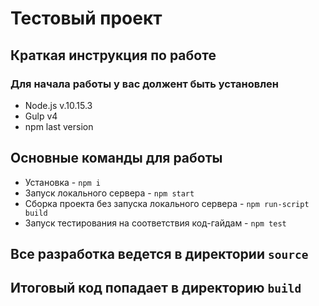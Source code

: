 # Тестовый проект

## Краткая инструкция по работе

### Для начала работы у вас должент быть установлен

* Node.js v.10.15.3
* Gulp v4
* npm last version

## Основные команды для работы

* Установка - `npm i`
* Запуск локального сервера - `npm start`
* Сборка проекта без запуска локального сервера - `npm run-script build`
* Запуск тестирования на соответствия код-гайдам - `npm test`

## Все разработка ведeтся в директории `source`

## Итоговый код попадает в директорию `build`
